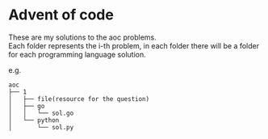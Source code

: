 # Advent of code

These are my solutions to the aoc problems.\
Each folder represents the i-th problem, in each folder there will be a folder
for each programming language solution.

e.g.

```
aoc
├── 1
│   ├── file(resource for the question)
│   ├── go
│   │   └── sol.go
│   └── python
│       └── sol.py
```
